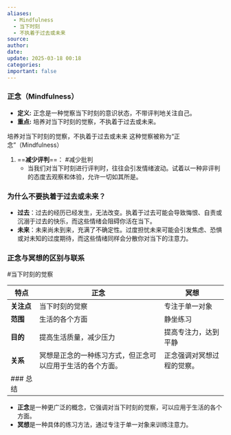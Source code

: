 ```yaml
---
aliases:
  - Mindfulness
  - 当下时刻
  - 不执着于过去或未来
source: 
author: 
date: 
update: 2025-03-18 00:18
categories: 
important: false
---
```


### 正念（Mindfulness）

- **定义:** 正念是一种觉察当下时刻的意识状态，不带评判地关注自己。
- **重点:** 培养对当下时刻的觉察，不执着于过去或未来。

培养对当下时刻的觉察，不执着于过去或未来
这种觉察被称为“正念”（Mindfulness）

1. ==**减少评判**==： #减少批判
   - 当我们对当下时刻进行评判时，往往会引发情绪波动。试着以一种非评判的态度去观察和体验，允许一切如其所是。
<!--SR:!2025-03-21,3,250-->

### 为什么不要执着于过去或未来？

- **过去**：过去的经历已经发生，无法改变。执着于过去可能会导致悔恨、自责或沉溺于过去的快乐，而这些情绪会阻碍你活在当下。
- **未来**：未来尚未到来，充满了不确定性。过度担忧未来可能会引发焦虑、恐惧或对未知的过度期待，而这些情绪同样会分散你对当下的注意力。

### 正念与冥想的区别与联系

#当下时刻的觉察

| 特点      | 正念                            | 冥想            |
| ------- | ----------------------------- | ------------- |
| **关注点** | 当下时刻的觉察                       | 专注于单一对象       |
| **范围**  | 生活的各个方面                       | 静坐练习          |
| **目的**  | 提高生活质量，减少压力                   | 提高专注力，达到平静    |
| **关系**  | 冥想是正念的一种练习方式，但正念可以应用于生活的各个方面。 | 正念强调对冥想过程的觉察。 |
| ### 总结  |                               |               |

- **正念**是一种更广泛的概念，它强调对当下时刻的觉察，可以应用于生活的各个方面。
- **冥想**是一种具体的练习方法，通过专注于单一对象来训练注意力。
